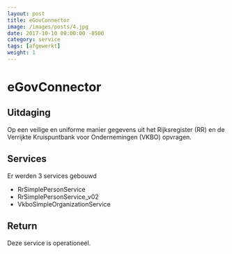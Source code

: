 ```yaml
---
layout: post
title: eGovConnector
image: /images/posts/4.jpg
date: 2017-10-10 00:00:00 -0500
category: service
tags: [afgewerkt]
weight: 1
---
```



# eGovConnector

## Uitdaging 
Op een veilige en uniforme manier gegevens uit het Rijksregister (RR) en de Verrijkte Kruispuntbank voor Ondernemingen (VKBO) opvragen.

## Services

Er werden 3 services gebouwd
* RrSimplePersonService
* RrSimplePersonService_v02
* VkboSimpleOrganizationService

## Return

Deze service is operationeel.
